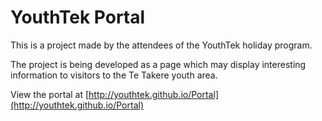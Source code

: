 # YouthTek Portal

This is a project made by the attendees of the YouthTek holiday program.

The project is being developed as a page which may display interesting information to visitors to the Te Takere youth area.

View the portal at [http://youthtek.github.io/Portal](http://youthtek.github.io/Portal)